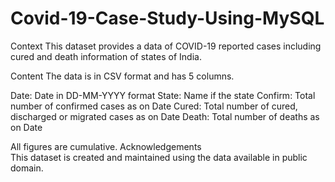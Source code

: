 # Covid-19-Case-Study-Using-MySQL

Context
This dataset provides a data of COVID-19 reported cases including cured and death information of states of India.

Content
The data is in CSV format and has 5 columns.

Date: Date in DD-MM-YYYY format
State: Name if the state
Confirm: Total number of confirmed cases as on Date
Cured: Total number of cured, discharged or migrated cases as on Date
Death: Total number of deaths as on Date

All figures are cumulative.
Acknowledgements  
This dataset is created and maintained using the data available in public domain.
